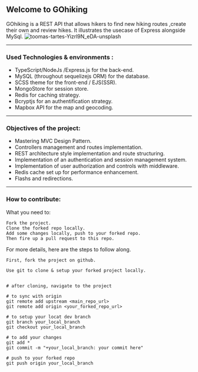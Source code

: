 ## Welcome to GOhiking

GOhiking is a REST API that allows hikers to find new hiking routes ,create their own and review hikes. It illustrates the usecase of Express alongside MySql.
![toomas-tartes-Yizrl9N_eDA-unsplash](https://github.com/JugurtaO/GoHiking/assets/98745935/06a3665c-899f-487b-aed2-e0d0aba941ac)


---

### Used Technologies & environments :

* TypeScript/NodeJs /Express.js for the back-end.
* MySQL (throughout sequelizejs ORM) for the database.
* SCSS theme for the front-end / EJS(SSR).
* MongoStore for session store.
* Redis for caching strategy.
* Bcryptjs for an authentification strategy.
* Mapbox API for the map and geocoding.

---

### Objectives of the project:

* Mastering MVC Design Pattern.
* Controllers management and routes implementation. 
* REST architecture style implementation and route structuring.
* Implementation of an authentication and session management system.
* Implementation of user authorization and controls with middleware.
* Redis cache set up for performance enhancement.
* Flashs and redirections.

---

### How to contribute:

What you need to:

    Fork the project.
    Clone the forked repo locally.
    Add some changes locally, push to your forked repo.
    Then fire up a pull request to this repo.

For more details, here are the steps to follow along.

    First, fork the project on github.

    Use git to clone & setup your forked project locally.


    # after cloning, navigate to the project

    # to sync with origin
    git remote add upstream <main_repo_url>
    git remote add origin <your_forked_repo_url>
    
    # to setup your locat dev branch
    git branch your_local_branch
    git checkout your_local_branch

    # to add your changes
    git add *
    git commit -m "+your_local_branch: your commit here"

    # push to your forked repo
    git push origin your_local_branch

